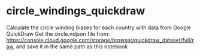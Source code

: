 # circle_windings_quickdraw
Calculate the circle winding biases for each country with data from Google QuickDraw
Get the circle.ndjson file from: https://console.cloud.google.com/storage/browser/quickdraw_dataset/full/raw, and save it in the same path as this notebook
